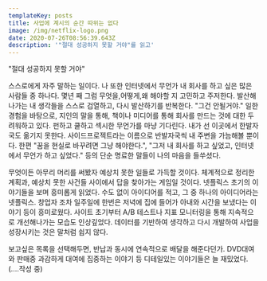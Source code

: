 ```yaml
---
templateKey: posts
title: 사업에 계시의 순간 따위는 없다
image: /img/netflix-logo.png
date: 2020-07-26T08:56:39.643Z
description: '"절대 성공하지 못할 거야"를 읽고'
---
```

"절대 성공하지 못할 거야"

스스로에게 자주 말하는 일이다. 나 또한 인터넷에서 무언가 내 회사를 하고 싶은 많은 사람들 중 하나다. 몇년 째 그럼 무엇을,어떻게,왜 해야할 지 고민하고 주저한다. 발산해나가는 내 생각들을 스스로 검열하고, 다시 발산하기를 반복한다. "그건 안될거야."  일한 경험을 바탕으로, 지인의 말을 통해, 책이나 미디어를 통해 회사를 만드는 것에 대한 두려워하고 있다. 펀하고 쿨하고 섹시한 무언가를 마냥 기다린다. 내가 선 이곳에서 한발자국도 옮기지 못한다. 사이드프로젝트라는 이름으로 반발자국씩 내 주변을 가늠해볼 뿐이다. 한편 "꿈을 현실로 바꾸려면 그냥 해야한다.", "그저 내 회사를 하고 싶었고, 인터넷에서 무언가 하고 싶었다." 등의 단순 명료한 말들이 나의 마음을 들쑤셨다. 

무엇이든 아무리 머리를 써봤자 예상치 못한 일들로 가득할 것이다. 체계적으로 정리한 계획과, 예상치 못한 사건들 사이에서 답을 찾아가는 게임일 것이다. 넷플릭스 초기의 이야기들을 보며 흥미롭게 읽었다. 수도 없이 아이디어를 적고, 그 중 하나의 아이디어라는 넷플릭스. 창업자 조차 일주일에 한번은 저녁에 집에 들어가 아내와 시간을 보냈다는 이야기 등이 흥미로웠다. 사이트 초기부터 A/B 테스트나 지표 모니터링을 통해 지속적으로 개선해나가는 모습도 인상깊었다. 데이터를 기반하여 생각하고 다시 개발하여 사업을 성장시키는 것은 말처럼 쉽지 않다.

보고싶은 목록을 선택해두면, 반납과 동시에 연속적으로 배달을 해준다던가. DVD대여와 판매중 과감하게 대여에 집중하는 이야기 등 디테일있는 이야기들은 늘 재밌었다. (....작성 중)